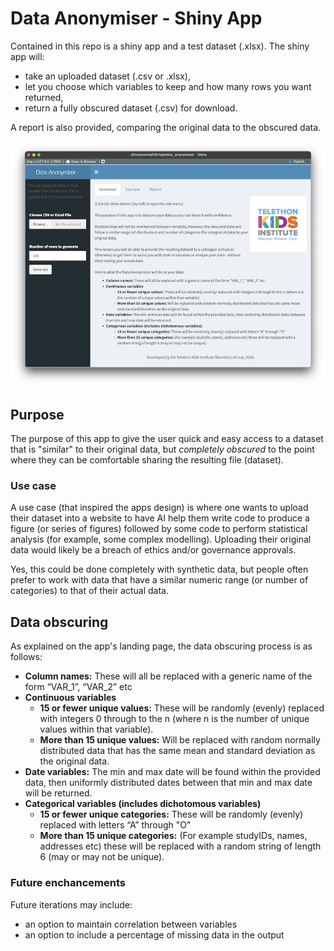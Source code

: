 # Data Anonymiser - Shiny App

Contained in this repo is a shiny app and a test dataset (.xlsx). The shiny app will:

- take an uploaded dataset (.csv or .xlsx), 
- let you choose which variables to keep and how many rows you want returned,
- return a fully obscured dataset (.csv) for download.

A report is also provided, comparing the original data to the obscured data.

![](./www/app_preview.png)

## Purpose

The purpose of this app to give the user quick and easy access to a dataset that is "similar" to their original data, but *completely obscured* to the point where they can be comfortable sharing the resulting file (dataset).

### Use case

A use case (that inspired the apps design) is where one wants to upload their dataset into a website to have AI help them write code to produce a figure (or series of figures) followed by some code to perform statistical analysis (for example, some complex modelling). Uploading their original data would likely be a breach of ethics and/or governance approvals. 

Yes, this could be done completely with synthetic data, but people often prefer to work with data that have a similar numeric range (or number of categories) to that of their actual data.

## Data obscuring

As explained on the app's landing page, the data obscuring process is as follows:

- **Column names:** These will all be replaced with a generic name of the form “VAR_1”, “VAR_2” etc
- **Continuous variables**
  - **15 or fewer unique values:** These will be randomly (evenly) replaced with integers 0 through to the n (where n is the number of unique values within that variable).
  - **More than 15 unique values:** Will be replaced with random normally distributed data that has the same mean and standard deviation as the original data.
- **Date variables:** The min and max date will be found within the provided data, then uniformly distributed dates between that min and max date will be returned.
- **Categorical variables (includes dichotomous variables)**
  - **15 or fewer unique categories:** These will be randomly (evenly) replaced with letters “A” through "O"
  - **More than 15 unique categories:** (For example studyIDs, names, addresses etc) these will be replaced with a random string of length 6 (may or may not be unique).

### Future enchancements

Future iterations may include:

- an option to maintain correlation between variables
- an option to include a percentage of missing data in the output
